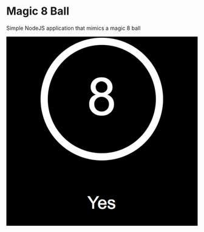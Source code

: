 # Magic 8 Ball

Simple NodeJS application that mimics a magic 8 ball

<p align="center">
 <img src ="https://raw.githubusercontent.com/sinzianag/magic8ball/master/magic%208%20ball.png"/>
</p>
